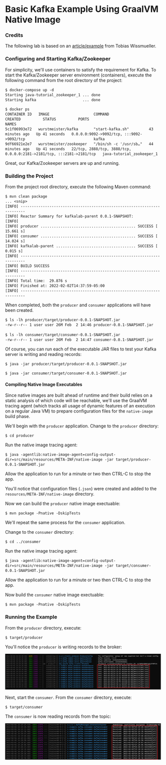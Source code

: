 # Basic Kafka Example Using GraalVM Native Image

### Credits

The following lab is based on an [article/example](https://itnext.io/event-driven-architectures-with-kafka-and-java-spring-boot-revision-1-c0d43d103ee7) from Tobias Wissmueller.


### Configuring and Starting Kafka/Zookeeper

For simplicity, we'll use containers to satisfy the requirement for Kafka.
To start the Kafka/Zookeeper server environment (containers), execute the following command from the root directory of the project:

```
$ docker-compose up -d
Starting java-tutorial_zookeeper_1 ... done
Starting kafka                     ... done
```
```
$ docker ps
CONTAINER ID   IMAGE                    COMMAND                  CREATED          STATUS          PORTS                                                                   NAMES
5c1f06993e72   wurstmeister/kafka       "start-kafka.sh"         43 minutes ago   Up 41 seconds   0.0.0.0:9092->9092/tcp, :::9092->9092/tcp                               kafka
9df66921e2e7   wurstmeister/zookeeper   "/bin/sh -c '/usr/sb…"   44 minutes ago   Up 41 seconds   22/tcp, 2888/tcp, 3888/tcp, 0.0.0.0:2181->2181/tcp, :::2181->2181/tcp   java-tutorial_zookeeper_1
```

Great, our Kafka/Zookeeper servers are up and running.

### Building the Project

From the project root directory, execute the following Maven command:
```
$ mvn clean package
... <snip>
[INFO] ------------------------------------------------------------------------
[INFO] Reactor Summary for kafkalab-parent 0.0.1-SNAPSHOT:
[INFO]
[INFO] producer ........................................... SUCCESS [ 15.661 s]
[INFO] consumer ........................................... SUCCESS [ 14.024 s]
[INFO] kafkalab-parent .................................... SUCCESS [  0.015 s]
[INFO] ------------------------------------------------------------------------
[INFO] BUILD SUCCESS
[INFO] ------------------------------------------------------------------------
[INFO] Total time:  29.876 s
[INFO] Finished at: 2022-02-02T14:37:59-05:00
[INFO] ------------------------------------------------------------------------
```
When completed, both the `producer` and `consumer` applications will have been created.
```
$ ls -lh producer/target/producer-0.0.1-SNAPSHOT.jar
-rw-r--r-- 1 user user 26M Feb  2 14:46 producer-0.0.1-SNAPSHOT.jar

$ ls -lh consumer/target/consumer-0.0.1-SNAPSHOT.jar
-rw-r--r-- 1 user user 26M Feb  2 14:47 consumer-0.0.1-SNAPSHOT.jar
```

Of course, you can run each of the executable JAR files to test your Kafka server is writing and reading records:

```
$ java -jar producer/target/producer-0.0.1-SNAPSHOT.jar
```

```
$ java -jar consumer/target/consumer-0.0.1-SNAPSHOT.jar
```


#### Compiling  Native Image Executables
Since native images are built ahead of runtime and their build relies on a static analysis of which code will be reachable, we'll use the GraalVM tracing agent (which tracks all usage of dynamic features of an execution on a regular Java VM) to prepare configuration files for the `native-image` build phase.

We'll begin with the `producer` application.  Change to the `producer` directory:

```
$ cd producer
```

Run the native image tracing agent:

```
$ java -agentlib:native-image-agent=config-output-dir=src/main/resources/META-INF/native-image -jar target/producer-0.0.1-SNAPSHOT.jar
```
Allow the application to run for a minute or two then CTRL-C to stop the app.

You'll notice that configuration files (`.json`) were created and added to the `resources/META-INF/native-image` directory.

Now we can build the `producer` native image exectuable:

```
$ mvn package -Pnative -DskipTests
```

We'll repeat the same process for the `consumer` application.

Change to the `consumer` directory:

```
$ cd ../consumer
```

Run the native image tracing agent:

```
$ java -agentlib:native-image-agent=config-output-dir=src/main/resources/META-INF/native-image -jar target/consumer-0.0.1-SNAPSHOT.jar
```

Allow the application to run for a minute or two then CTRL-C to stop the app.

Now build the `consumer` native image exectuable:

```
$ mvn package -Pnative -DskipTests
```

### Running the Example

From the `producer` directory, execute:

```
$ target/producer
```

You'll notice the `producer` is writing records to the broker:

![](images/kafka-example-1.png)

Next, start the `consumer`.  From the `consumer` directory, execute:

```
$ target/consumer
```

The `consumer` is now reading records from the topic:

![](images/kafka-example-2.png)